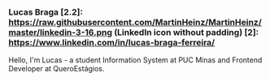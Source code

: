 ### Lucas Braga [2.2]: https://raw.githubusercontent.com/MartinHeinz/MartinHeinz/master/linkedin-3-16.png (LinkedIn icon without padding) [2]: https://www.linkedin.com/in/lucas-braga-ferreira/
Hello, I'm Lucas - a student Information System at PUC Minas and Frontend Developer at QueroEstágios.

<!--
**lucasbrafer/lucasbrafer** is a ✨ _special_ ✨ repository because its `README.md` (this file) appears on your GitHub profile.

[![Top Langs](https://github-readme-stats.vercel.app/api/top-langs/?username=lucasbrafer&layout=compact)](https://github.com/anuraghazra/github-readme-stats)
[![ReadMe Card](https://github-readme-stats.vercel.app/api/pin/?username=anuraghazra&repo=github-readme-stats)](https://github.com/anuraghazra/github-readme-stats)

Here are some ideas to get you started:

- 🔭 I’m currently working on ...
- 🌱 I’m currently learning ...
- 👯 I’m looking to collaborate on ...
- 🤔 I’m looking for help with ...
- 💬 Ask me about ...
- 📫 How to reach me: ...
- 😄 Pronouns: ...
- ⚡ Fun fact: ...
-->
